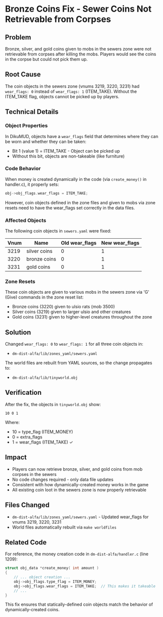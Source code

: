 # Bronze Coins Fix - Sewer Coins Not Retrievable from Corpses

## Problem

Bronze, silver, and gold coins given to mobs in the sewers zone were not retrievable from corpses after killing the mobs. Players would see the coins in the corpse but could not pick them up.

## Root Cause

The coin objects in the sewers zone (vnums 3219, 3220, 3231) had `wear_flags: 0` instead of `wear_flags: 1` (ITEM_TAKE). Without the ITEM_TAKE flag, objects cannot be picked up by players.

## Technical Details

### Object Properties

In DikuMUD, objects have a `wear_flags` field that determines where they can be worn and whether they can be taken:
- Bit 1 (value 1) = ITEM_TAKE - Object can be picked up
- Without this bit, objects are non-takeable (like furniture)

### Code Behavior

When money is created dynamically in the code (via `create_money()` in handler.c), it properly sets:
```c
obj->obj_flags.wear_flags = ITEM_TAKE;
```

However, coin objects defined in the zone files and given to mobs via zone resets need to have the wear_flags set correctly in the data files.

### Affected Objects

The following coin objects in `sewers.yaml` were fixed:

| Vnum | Name | Old wear_flags | New wear_flags |
|------|------|----------------|----------------|
| 3219 | silver coins | 0 | 1 |
| 3220 | bronze coins | 0 | 1 |
| 3231 | gold coins | 0 | 1 |

### Zone Resets

These coin objects are given to various mobs in the sewers zone via 'G' (Give) commands in the zone reset list:
- Bronze coins (3220) given to ulsio rats (mob 3500)
- Silver coins (3219) given to larger ulsio and other creatures
- Gold coins (3231) given to higher-level creatures throughout the zone

## Solution

Changed `wear_flags: 0` to `wear_flags: 1` for all three coin objects in:
- `dm-dist-alfa/lib/zones_yaml/sewers.yaml`

The world files are rebuilt from YAML sources, so the change propagates to:
- `dm-dist-alfa/lib/tinyworld.obj`

## Verification

After the fix, the objects in `tinyworld.obj` show:
```
10 0 1
```

Where:
- 10 = type_flag (ITEM_MONEY)
- 0 = extra_flags
- 1 = wear_flags (ITEM_TAKE) ✓

## Impact

- Players can now retrieve bronze, silver, and gold coins from mob corpses in the sewers
- No code changes required - only data file updates
- Consistent with how dynamically-created money works in the game
- All existing coin loot in the sewers zone is now properly retrievable

## Files Changed

- `dm-dist-alfa/lib/zones_yaml/sewers.yaml` - Updated wear_flags for vnums 3219, 3220, 3231
- World files automatically rebuilt via `make worldfiles`

## Related Code

For reference, the money creation code in `dm-dist-alfa/handler.c` (line 1209):
```c
struct obj_data *create_money( int amount )
{
    // ... object creation ...
    obj->obj_flags.type_flag = ITEM_MONEY;
    obj->obj_flags.wear_flags = ITEM_TAKE;  // This makes it takeable
    // ...
}
```

This fix ensures that statically-defined coin objects match the behavior of dynamically-created coins.
